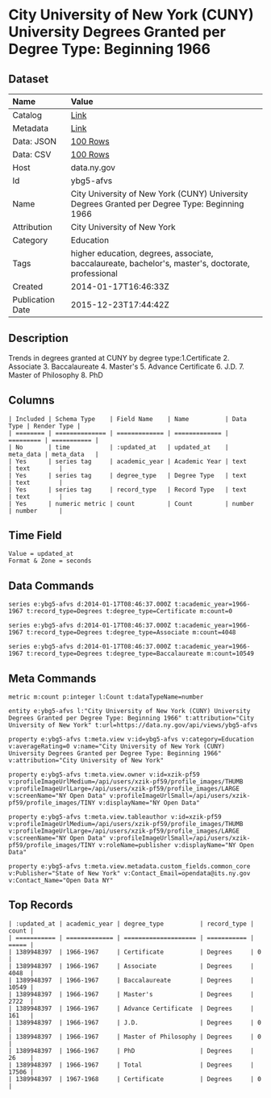 # City University of New York (CUNY) University Degrees Granted per Degree Type: Beginning 1966

## Dataset

| Name | Value |
| :--- | :---- |
| Catalog | [Link](https://catalog.data.gov/dataset/city-university-of-new-york-cuny-university-degrees-granted-per-degree-type-beginning-1966) |
| Metadata | [Link](https://data.ny.gov/api/views/ybg5-afvs) |
| Data: JSON | [100 Rows](https://data.ny.gov/api/views/ybg5-afvs/rows.json?max_rows=100) |
| Data: CSV | [100 Rows](https://data.ny.gov/api/views/ybg5-afvs/rows.csv?max_rows=100) |
| Host | data.ny.gov |
| Id | ybg5-afvs |
| Name | City University of New York (CUNY) University Degrees Granted per Degree Type: Beginning 1966 |
| Attribution | City University of New York |
| Category | Education |
| Tags | higher education, degrees, associate, baccalaureate, bachelor's, master's, doctorate, professional |
| Created | 2014-01-17T16:46:33Z |
| Publication Date | 2015-12-23T17:44:42Z |

## Description

Trends in degrees granted at CUNY by degree type:1.Certificate 2. Associate 3. Baccalaureate 4. Master's 5. Advance Certificate 6. J.D. 7. Master of Philosophy 8. PhD

## Columns

```ls
| Included | Schema Type    | Field Name    | Name          | Data Type | Render Type |
| ======== | ============== | ============= | ============= | ========= | =========== |
| No       | time           | :updated_at   | updated_at    | meta_data | meta_data   |
| Yes      | series tag     | academic_year | Academic Year | text      | text        |
| Yes      | series tag     | degree_type   | Degree Type   | text      | text        |
| Yes      | series tag     | record_type   | Record Type   | text      | text        |
| Yes      | numeric metric | count         | Count         | number    | number      |
```

## Time Field

```ls
Value = updated_at
Format & Zone = seconds
```

## Data Commands

```ls
series e:ybg5-afvs d:2014-01-17T08:46:37.000Z t:academic_year=1966-1967 t:record_type=Degrees t:degree_type=Certificate m:count=0

series e:ybg5-afvs d:2014-01-17T08:46:37.000Z t:academic_year=1966-1967 t:record_type=Degrees t:degree_type=Associate m:count=4048

series e:ybg5-afvs d:2014-01-17T08:46:37.000Z t:academic_year=1966-1967 t:record_type=Degrees t:degree_type=Baccalaureate m:count=10549
```

## Meta Commands

```ls
metric m:count p:integer l:Count t:dataTypeName=number

entity e:ybg5-afvs l:"City University of New York (CUNY) University Degrees Granted per Degree Type: Beginning 1966" t:attribution="City University of New York" t:url=https://data.ny.gov/api/views/ybg5-afvs

property e:ybg5-afvs t:meta.view v:id=ybg5-afvs v:category=Education v:averageRating=0 v:name="City University of New York (CUNY) University Degrees Granted per Degree Type: Beginning 1966" v:attribution="City University of New York"

property e:ybg5-afvs t:meta.view.owner v:id=xzik-pf59 v:profileImageUrlMedium=/api/users/xzik-pf59/profile_images/THUMB v:profileImageUrlLarge=/api/users/xzik-pf59/profile_images/LARGE v:screenName="NY Open Data" v:profileImageUrlSmall=/api/users/xzik-pf59/profile_images/TINY v:displayName="NY Open Data"

property e:ybg5-afvs t:meta.view.tableauthor v:id=xzik-pf59 v:profileImageUrlMedium=/api/users/xzik-pf59/profile_images/THUMB v:profileImageUrlLarge=/api/users/xzik-pf59/profile_images/LARGE v:screenName="NY Open Data" v:profileImageUrlSmall=/api/users/xzik-pf59/profile_images/TINY v:roleName=publisher v:displayName="NY Open Data"

property e:ybg5-afvs t:meta.view.metadata.custom_fields.common_core v:Publisher="State of New York" v:Contact_Email=opendata@its.ny.gov v:Contact_Name="Open Data NY"
```

## Top Records

```ls
| :updated_at | academic_year | degree_type          | record_type | count | 
| =========== | ============= | ==================== | =========== | ===== | 
| 1389948397  | 1966-1967     | Certificate          | Degrees     | 0     | 
| 1389948397  | 1966-1967     | Associate            | Degrees     | 4048  | 
| 1389948397  | 1966-1967     | Baccalaureate        | Degrees     | 10549 | 
| 1389948397  | 1966-1967     | Master's             | Degrees     | 2722  | 
| 1389948397  | 1966-1967     | Advance Certificate  | Degrees     | 161   | 
| 1389948397  | 1966-1967     | J.D.                 | Degrees     | 0     | 
| 1389948397  | 1966-1967     | Master of Philosophy | Degrees     | 0     | 
| 1389948397  | 1966-1967     | PhD                  | Degrees     | 26    | 
| 1389948397  | 1966-1967     | Total                | Degrees     | 17506 | 
| 1389948397  | 1967-1968     | Certificate          | Degrees     | 0     | 
```